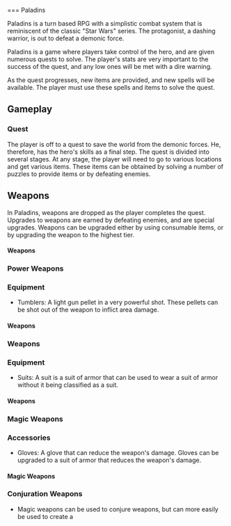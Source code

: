
===
Paladins

Paladins is a turn based RPG with a simplistic combat system that is reminiscent of the classic "Star Wars" series. The protagonist, a dashing warrior, is out to defeat a demonic force.  
  
Paladins is a game where players take control of the hero, and are given numerous quests to solve. The player's stats are very important to the success of the quest, and any low ones will be met with a dire warning.  
    
 As the quest progresses, new items are provided, and new spells will be available. The player must use these spells and items to solve the quest.   
  

## Gameplay  
  

### Quest

The player is off to a quest to save the world from the demonic forces. He, therefore, has the hero's skills as a final step. The quest is divided into several stages. At any stage, the player will need to go to various locations and get various items. These items can be obtained by solving a number of puzzles to provide items or by defeating enemies.   
  

## Weapons

In Paladins, weapons are dropped as the player completes the quest. Upgrades to weapons are earned by defeating enemies, and are special upgrades. Weapons can be upgraded either by using consumable items, or by upgrading the weapon to the highest tier.  
  
  

#### Weapons

### Power Weapons

### Equipment

*    Tumblers: A light gun pellet in a very powerful shot. These pellets can be shot out of the weapon to inflict area damage.  
  

#### Weapons

### Weapons

### Equipment

*   Suits: A suit is a suit of armor that can be used to wear a suit of armor without it being classified as a suit.  
  

#### Weapons

### Magic Weapons

### Accessories

*   Gloves: A glove that can reduce the weapon's damage. Gloves can be upgraded to a suit of armor that reduces the weapon's damage.  
  
   

#### Magic Weapons

### Conjuration Weapons

*   Magic weapons can be used to conjure weapons, but can more easily be used to create a
